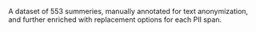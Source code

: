 A dataset of 553 summeries, manually annotated for text anonymization, and further enriched with replacement options for each PII span.
